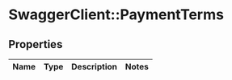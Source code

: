 # SwaggerClient::PaymentTerms

## Properties
Name | Type | Description | Notes
------------ | ------------- | ------------- | -------------


